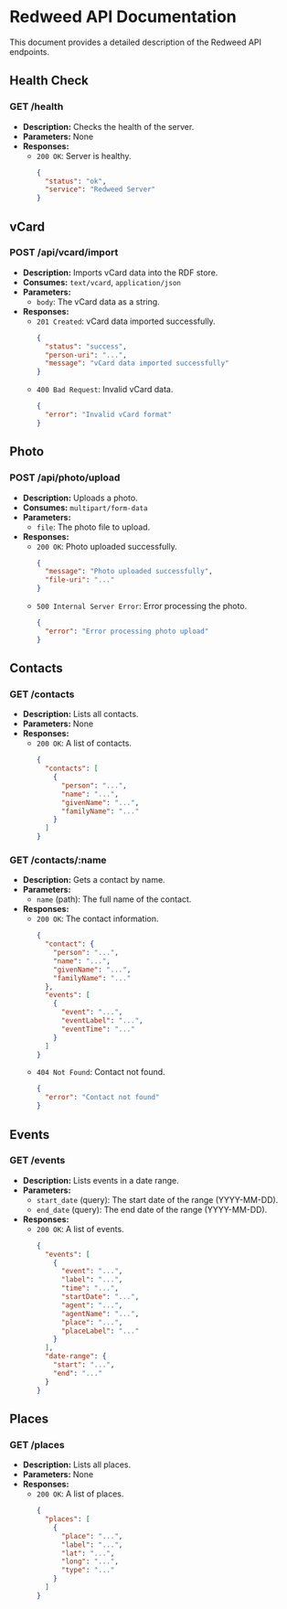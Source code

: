 # Redweed API Documentation

This document provides a detailed description of the Redweed API endpoints.

## Health Check

### GET /health

*   **Description:** Checks the health of the server.
*   **Parameters:** None
*   **Responses:**
    *   `200 OK`: Server is healthy.
        ```json
        {
          "status": "ok",
          "service": "Redweed Server"
        }
        ```

## vCard

### POST /api/vcard/import

*   **Description:** Imports vCard data into the RDF store.
*   **Consumes:** `text/vcard`, `application/json`
*   **Parameters:**
    *   `body`: The vCard data as a string.
*   **Responses:**
    *   `201 Created`: vCard data imported successfully.
        ```json
        {
          "status": "success",
          "person-uri": "...",
          "message": "vCard data imported successfully"
        }
        ```
    *   `400 Bad Request`: Invalid vCard data.
        ```json
        {
          "error": "Invalid vCard format"
        }
        ```

## Photo

### POST /api/photo/upload

*   **Description:** Uploads a photo.
*   **Consumes:** `multipart/form-data`
*   **Parameters:**
    *   `file`: The photo file to upload.
*   **Responses:**
    *   `200 OK`: Photo uploaded successfully.
        ```json
        {
          "message": "Photo uploaded successfully",
          "file-uri": "..."
        }
        ```
    *   `500 Internal Server Error`: Error processing the photo.
        ```json
        {
          "error": "Error processing photo upload"
        }
        ```

## Contacts

### GET /contacts

*   **Description:** Lists all contacts.
*   **Parameters:** None
*   **Responses:**
    *   `200 OK`: A list of contacts.
        ```json
        {
          "contacts": [
            {
              "person": "...",
              "name": "...",
              "givenName": "...",
              "familyName": "..."
            }
          ]
        }
        ```

### GET /contacts/:name

*   **Description:** Gets a contact by name.
*   **Parameters:**
    *   `name` (path): The full name of the contact.
*   **Responses:**
    *   `200 OK`: The contact information.
        ```json
        {
          "contact": {
            "person": "...",
            "name": "...",
            "givenName": "...",
            "familyName": "..."
          },
          "events": [
            {
              "event": "...",
              "eventLabel": "...",
              "eventTime": "..."
            }
          ]
        }
        ```
    *   `404 Not Found`: Contact not found.
        ```json
        {
          "error": "Contact not found"
        }
        ```

## Events

### GET /events

*   **Description:** Lists events in a date range.
*   **Parameters:**
    *   `start_date` (query): The start date of the range (YYYY-MM-DD).
    *   `end_date` (query): The end date of the range (YYYY-MM-DD).
*   **Responses:**
    *   `200 OK`: A list of events.
        ```json
        {
          "events": [
            {
              "event": "...",
              "label": "...",
              "time": "...",
              "startDate": "...",
              "agent": "...",
              "agentName": "...",
              "place": "...",
              "placeLabel": "..."
            }
          ],
          "date-range": {
            "start": "...",
            "end": "..."
          }
        }
        ```

## Places

### GET /places

*   **Description:** Lists all places.
*   **Parameters:** None
*   **Responses:**
    *   `200 OK`: A list of places.
        ```json
        {
          "places": [
            {
              "place": "...",
              "label": "...",
              "lat": "...",
              "long": "...",
              "type": "..."
            }
          ]
        }
        ```
